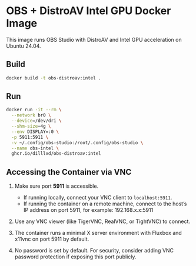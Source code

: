 # OBS + DistroAV Intel GPU Docker Image

This image runs OBS Studio with DistroAV and Intel GPU acceleration on Ubuntu 24.04.

## Build

```bash
docker build -t obs-distroav:intel .
```

## Run

```bash
docker run -it --rm \
  --network br0 \
  --device=/dev/dri \
  --shm-size=4g \
  --env DISPLAY=:0 \
  -p 5911:5911 \
  -v ~/.config/obs-studio:/root/.config/obs-studio \
  --name obs-intel \
  ghcr.io/dilllxd/obs-distroav:intel
```

## Accessing the Container via VNC

1. Make sure port **5911** is accessible.
   - If running locally, connect your VNC client to `localhost:5911`.
   - If running the container on a remote machine, connect to the host’s IP address on port 5911, for example: 192.168.x.x:5911

2. Use any VNC viewer (like TigerVNC, RealVNC, or TightVNC) to connect.

3. The container runs a minimal X server environment with Fluxbox and x11vnc on port 5911 by default.

4. No password is set by default. For security, consider adding VNC password protection if exposing this port publicly.